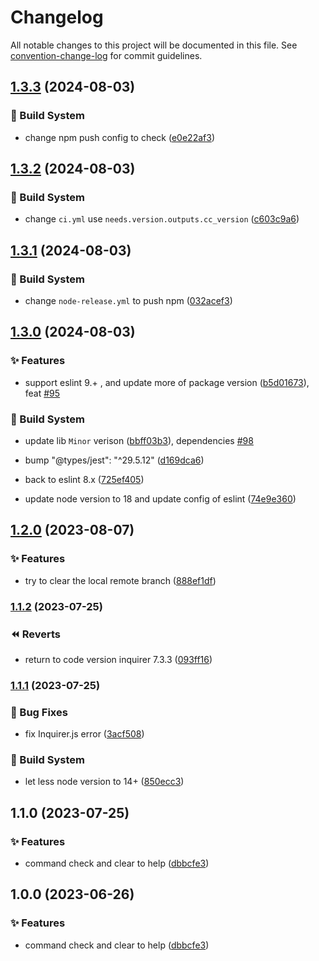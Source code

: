 # Changelog

All notable changes to this project will be documented in this file. See [convention-change-log](https://github.com/convention-change/convention-change-log) for commit guidelines.

## [1.3.3](https://github.com/bridgewwater/git-tidier/compare/1.3.2...v1.3.3) (2024-08-03)

### 👷‍ Build System

* change npm push config to check ([e0e22af3](https://github.com/bridgewwater/git-tidier/commit/e0e22af353a6194042e9f7ffece68e634ab3f630))

## [1.3.2](https://github.com/bridgewwater/git-tidier/compare/1.3.1...v1.3.2) (2024-08-03)

### 👷‍ Build System

* change `ci.yml` use `needs.version.outputs.cc_version` ([c603c9a6](https://github.com/bridgewwater/git-tidier/commit/c603c9a6caf0697330e0760d64c5d3b183b3a7d4))

## [1.3.1](https://github.com/bridgewwater/git-tidier/compare/1.3.0...v1.3.1) (2024-08-03)

### 👷‍ Build System

* change `node-release.yml` to push npm ([032acef3](https://github.com/bridgewwater/git-tidier/commit/032acef32785a587d7d33a1af8bcff30ef0aab0e))

## [1.3.0](https://github.com/bridgewwater/git-tidier/compare/1.2.0...v1.3.0) (2024-08-03)

### ✨ Features

* support eslint 9.+ , and update more of package version ([b5d01673](https://github.com/bridgewwater/git-tidier/commit/b5d016732f625fc5031eb63f9fd423f2053732a1)), feat [#95](https://github.com/bridgewwater/git-tidier/issues/95)

### 👷‍ Build System

* update lib `Minor` verison ([bbff03b3](https://github.com/bridgewwater/git-tidier/commit/bbff03b307a1946ca338781e41783d8eda969a2d)), dependencies [#98](https://github.com/bridgewwater/git-tidier/issues/98)

* bump "@types/jest": "^29.5.12" ([d169dca6](https://github.com/bridgewwater/git-tidier/commit/d169dca68f1d83f9079dee1970dbe88c9e232447))

* back to eslint 8.x ([725ef405](https://github.com/bridgewwater/git-tidier/commit/725ef4057d0fdc4e6c98ff7cc2831ad3210c1e05))

* update node version to 18 and update config of eslint ([74e9e360](https://github.com/bridgewwater/git-tidier/commit/74e9e36093d5e024918f7bdd8534b7ee53c18ef9))

## [1.2.0](https://github.com/bridgewwater/git-tidier/compare/1.1.2...v1.2.0) (2023-08-07)

### ✨ Features

* try to clear the local remote branch ([888ef1df](https://github.com/bridgewwater/git-tidier/commit/888ef1df0df90036fb176528b1373c56807b4777))

### [1.1.2](https://github.com/bridgewwater/git-tidier/compare/v1.1.1...v1.1.2) (2023-07-25)

### ⏪ Reverts

* return to code version inquirer 7.3.3 ([093ff16](https://github.com/bridgewwater/git-tidier/commit/093ff1616429b1687b6f122e0a463e6efe97ebd9))

### [1.1.1](https://github.com/bridgewwater/git-tidier/compare/v1.1.0...v1.1.1) (2023-07-25)

### 🐛 Bug Fixes

* fix Inquirer.js error ([3acf508](https://github.com/bridgewwater/git-tidier/commit/3acf508c7a21961247839ec224237b8c3f5d09d8))

### 👷‍ Build System

* let less node version to 14+ ([850ecc3](https://github.com/bridgewwater/git-tidier/commit/850ecc3287d9b39efddb15f0f5ea136e836baeff))

## 1.1.0 (2023-07-25)

### ✨ Features

* command check and clear to help ([dbbcfe3](https://github.com/bridgewwater/git-tidier/commit/dbbcfe38d8347bebb69b0b3851928753ee8ef6b3))

## 1.0.0 (2023-06-26)

### ✨ Features

* command check and clear to help ([dbbcfe3](https://github.com/bridgewwater/git-tidier/commit/dbbcfe38d8347bebb69b0b3851928753ee8ef6b3))

